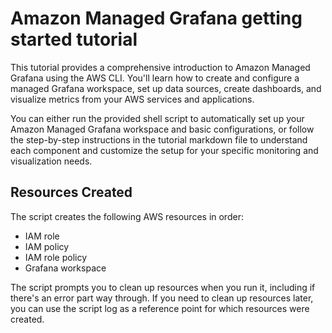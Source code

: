 # Amazon Managed Grafana getting started tutorial

This tutorial provides a comprehensive introduction to Amazon Managed Grafana using the AWS CLI. You'll learn how to create and configure a managed Grafana workspace, set up data sources, create dashboards, and visualize metrics from your AWS services and applications.

You can either run the provided shell script to automatically set up your Amazon Managed Grafana workspace and basic configurations, or follow the step-by-step instructions in the tutorial markdown file to understand each component and customize the setup for your specific monitoring and visualization needs.

## Resources Created

The script creates the following AWS resources in order:

- IAM role
- IAM policy
- IAM role policy
- Grafana workspace

The script prompts you to clean up resources when you run it, including if there's an error part way through. If you need to clean up resources later, you can use the script log as a reference point for which resources were created.